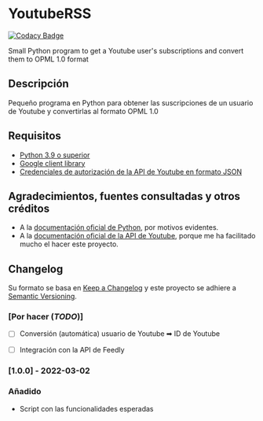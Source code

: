 # YoutubeRSS

[![Codacy Badge](https://api.codacy.com/project/badge/Grade/bf05ef91403941c4868e528d51488594)](https://app.codacy.com/gh/Veltys/YoutubeRSS?utm_source=github.com&utm_medium=referral&utm_content=Veltys/YoutubeRSS&utm_campaign=Badge_Grade_Settings)

Small Python program to get a Youtube user's subscriptions and convert them to OPML 1.0 format


## Descripción
Pequeño programa en Python para obtener las suscripciones de un usuario de Youtube y convertirlas al formato OPML 1.0


## Requisitos
- [Python 3.9 o superior](https://www.python.org/downloads/)
- [Google client library](https://developers.google.com/docs/api/quickstart/python#step_1_install_the_google_client_library)
- [Credenciales de autorización de la API de Youtube en formato JSON](https://developers.google.com/youtube/registering_an_application)


## Agradecimientos, fuentes consultadas y otros créditos
* A la [documentación oficial de Python](https://docs.python.org/3/), por motivos evidentes.
* A la [documentación oficial de la API de Youtube](https://developers.google.com/youtube/v3), porque me ha facilitado mucho el hacer este proyecto.


## Changelog
Su formato se basa en [Keep a Changelog](https://keepachangelog.com/en/1.0.0/) y este proyecto se adhiere a [Semantic Versioning](https://semver.org/spec/v2.0.0.html).


### [Por hacer (*TODO*)]
- [ ] Conversión (automática) usuario de Youtube ➡ ID de Youtube
- [ ] Integración con la API de Feedly


### [1.0.0] - 2022-03-02
### Añadido
- Script con las funcionalidades esperadas